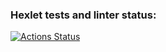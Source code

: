 ### Hexlet tests and linter status:
[![Actions Status](https://github.com/ankoz2000/java-project-72/workflows/hexlet-check/badge.svg)](https://github.com/ankoz2000/java-project-72/actions)